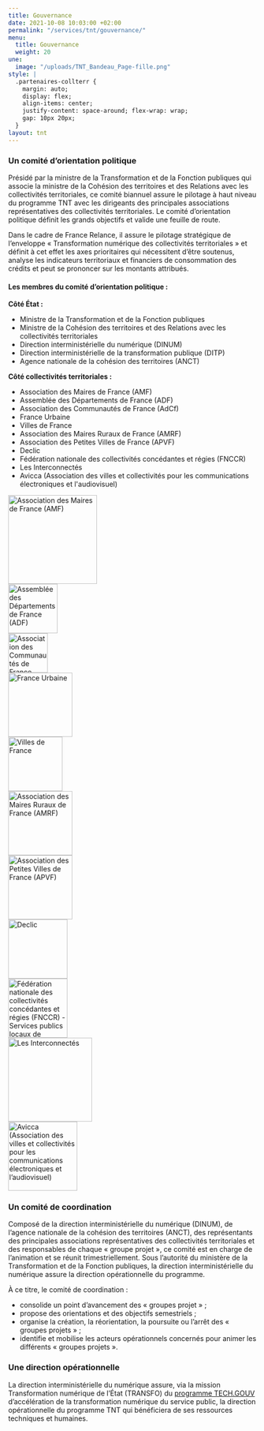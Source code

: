 ```yaml
---
title: Gouvernance
date: 2021-10-08 10:03:00 +02:00
permalink: "/services/tnt/gouvernance/"
menu:
  title: Gouvernance
  weight: 20
une:
  image: "/uploads/TNT_Bandeau_Page-fille.png"
style: |
  .partenaires-collterr {
    margin: auto;
    display: flex;
    align-items: center;
    justify-content: space-around; flex-wrap: wrap;
    gap: 10px 20px;
  }
layout: tnt
---
```


### Un comité d’orientation politique 
Présidé par la ministre de la Transformation et de la Fonction publiques qui associe la ministre de la Cohésion des territoires et des Relations avec les collectivités territoriales, ce comité biannuel assure le pilotage à haut niveau du programme TNT avec les dirigeants des principales associations représentatives des collectivités territoriales. Le comité d’orientation politique définit les grands objectifs et valide une feuille de route.

Dans le cadre de France Relance, il assure le pilotage stratégique de l’enveloppe « Transformation numérique des collectivités territoriales » et définit à cet effet les axes prioritaires qui nécessitent d’être soutenus, analyse les indicateurs territoriaux et financiers de consommation des crédits et peut se prononcer sur les montants attribués.

#### Les membres du comité d’orientation politique :
**Côté État :**
* Ministre de la Transformation et de la Fonction publiques
* Ministre de la Cohésion des territoires et des Relations avec les collectivités territoriales
* Direction interministérielle du numérique (DINUM)
* Direction interministérielle de la transformation publique (DITP)
* Agence nationale de la cohésion des territoires (ANCT)

**Côté collectivités territoriales :**
* Association des Maires de France (AMF)
* Assemblée des Départements de France (ADF)
* Association des Communautés de France (AdCf)
* France Urbaine
* Villes de France
* Association des Maires Ruraux de France (AMRF)
* Association des Petites Villes de France (APVF)
* Declic
* Fédération nationale des collectivités concédantes et régies (FNCCR)
* Les Interconnectés
* Avicca (Association des villes et collectivités pour les communications électroniques et l'audiovisuel)

<div class="partenaires-collterr">
  <div><img src="/uploads/Logo_AMF.jpg" alt="Association des Maires de France (AMF)" width="180" align="middle"></div>
  <div><img src="/uploads/Logo_ADF.jpg" alt="Assemblée des Départements de France (ADF)" width="100" align="middle"></div>
  <div><img src="/uploads/Log_AdCF.jpg" alt="Association des Communautés de France (AdCf)" width="80" align="middle"></div>
  <div><img src="/uploads/Logo_France-Urbaine.jpg" alt="France Urbaine" width="130" align="middle"></div>
  <div><img src="/uploads/Logo_Ville-de-france.jpg" alt="Villes de France" width="110" align="middle"></div>
  <div><img src="/uploads/Logo_AMRF.jpg" alt="Association des Maires Ruraux de France (AMRF)" width="130" align="middle"></div>
  <div><img src="/uploads/Logo_APVF.jpg" alt="Association des Petites Villes de France (APVF)" width="130" align="middle"></div>
  <div><img src="/uploads/Logo_Declic.png" alt="Declic" width="120" align="middle"></div>
  <div><img src="/uploads/Logo_FNCCR.jpg" alt="Fédération nationale des collectivités concédantes et régies (FNCCR) - Services publics locaux de l'énergie, de l'eau, de l'environnement et des e-communications" width="120" align="middle"></div>
  <div><img src="/uploads/Logo_lesInterconnectes.png" alt="Les Interconnectés" width="170" align="middle"></div>
  <div><img src="/uploads/Logo_AVICCA.jpg" alt="Avicca (Association des villes et collectivités pour les communications électroniques et l’audiovisuel)" width="140" align="middle"></div>
</div>



### Un comité de coordination
Composé de la direction interministérielle du numérique (DINUM), de l’agence nationale de la cohésion des territoires (ANCT), des représentants des principales associations représentatives des collectivités territoriales et des responsables de chaque « groupe projet », ce comité est en charge de l’animation et se réunit trimestriellement. Sous l’autorité du ministère de la Transformation et de la Fonction publiques, la direction interministérielle du numérique assure la direction opérationnelle du programme.

À ce titre, le comité de coordination : 
* consolide un point d’avancement des « groupes projet » ; 
* propose des orientations et des objectifs semestriels ; 
* organise la création, la réorientation, la poursuite ou l’arrêt des « groupes projets » ;
* identifie et mobilise les acteurs opérationnels concernés pour animer les différents « groupes projets ».


### Une direction opérationnelle
La direction interministérielle du numérique assure, via la mission Transformation numérique de l’État (TRANSFO) du [programme TECH.GOUV](https://www.numerique.gouv.fr/publications/tech-gouv-strategie-et-feuille-de-route-2019-2021/) d’accélération de la transformation numérique du service public, la direction opérationnelle du programme TNT qui bénéficiera de ses ressources techniques et humaines.